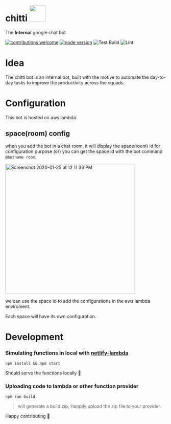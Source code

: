 # chitti <img src="https://user-images.githubusercontent.com/14071264/69639773-270ac980-1083-11ea-88a2-61675321cb4a.png" height="50px" width="50px">
The **Internal** google chat bot

[![contributions welcome](https://img.shields.io/badge/contributions-welcome-brightgreen.svg?style=flat)](https://github.com/prakash-chokalingam/chitti/issues)
[![node version](https://img.shields.io/badge/node-%3E=12-brightgreen.svg?style=flat)](https://github.com/prakash-chokalingam/chitti/issues)
![Test Build](https://github.com/prakash-chokalingam/chitti/workflows/Test%20Build/badge.svg?branch=master)
![Lint](https://github.com/prakash-chokalingam/chitti/workflows/Lint/badge.svg?branch=master)



# Idea
The chitti bot is an internal bot, built with the motive to automate the day-to-day tasks to improve the productivity across the squads.

# Configuration
This bot is hosted on aws lambda

## space(room) config
when you add the bot in a chat room, it will
display the space(room) id for configuration purpose (or) you can get the space id with the bot command `@botname room`.

<img width="406" alt="Screenshot 2020-01-25 at 12 11 36 PM" src="https://user-images.githubusercontent.com/14071264/73117471-189a3a80-3f6c-11ea-97e5-4b63ad2b8b75.png">

we can use the space id to add the configurations in the aws lambda enviroment.

Each space will have its own configuration.

# Development

### Simulating functions in local with [netlify-lambda](https://github.com/netlify/netlify-lambda)

    npm install && npm start

Should serve the functions locally 🚀

### Uploading code to lambda or other function provider
    npm run build

  > will generate a build.zip, Happily upload the zip file to your provider.

Happy contributing 🎉
